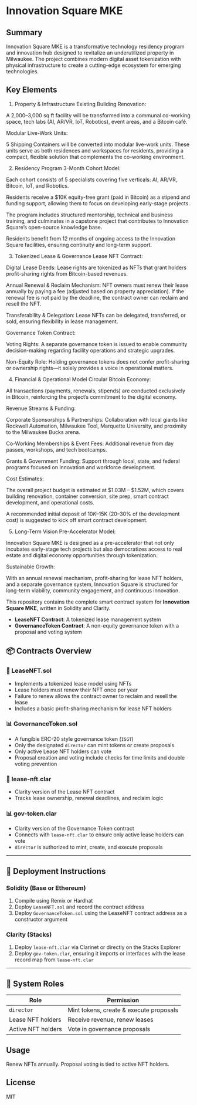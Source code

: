 # Innovation Square MKE

## Summary 
Innovation Square MKE is a transformative technology residency program and innovation hub designed to revitalize an underutilized property in Milwaukee. The project combines modern digital asset tokenization with physical infrastructure to create a cutting-edge ecosystem for emerging technologies.

## Key Elements
1. Property & Infrastructure
Existing Building Renovation:

A 2,000–3,000 sq ft facility will be transformed into a communal co-working space, tech labs (AI, AR/VR, IoT, Robotics), event areas, and a Bitcoin café.

Modular Live-Work Units:

5 Shipping Containers will be converted into modular live-work units. These units serve as both residences and workspaces for residents, providing a compact, flexible solution that complements the co-working environment.

2. Residency Program
3-Month Cohort Model:

Each cohort consists of 5 specialists covering five verticals: AI, AR/VR, Bitcoin, IoT, and Robotics.

Residents receive a $10K equity-free grant (paid in Bitcoin) as a stipend and funding support, allowing them to focus on developing early-stage projects.

The program includes structured mentorship, technical and business training, and culminates in a capstone project that contributes to Innovation Square’s open-source knowledge base.

Residents benefit from 12 months of ongoing access to the Innovation Square facilities, ensuring continuity and long-term support.

3. Tokenized Lease & Governance
Lease NFT Contract:

Digital Lease Deeds: Lease rights are tokenized as NFTs that grant holders profit-sharing rights from Bitcoin-based revenues.

Annual Renewal & Reclaim Mechanism: NFT owners must renew their lease annually by paying a fee (adjusted based on property appreciation). If the renewal fee is not paid by the deadline, the contract owner can reclaim and resell the NFT.

Transferability & Delegation: Lease NFTs can be delegated, transferred, or sold, ensuring flexibility in lease management.

Governance Token Contract:

Voting Rights: A separate governance token is issued to enable community decision-making regarding facility operations and strategic upgrades.

Non-Equity Role: Holding governance tokens does not confer profit-sharing or ownership rights—it solely provides a voice in operational matters.

4. Financial & Operational Model
Circular Bitcoin Economy:

All transactions (payments, renewals, stipends) are conducted exclusively in Bitcoin, reinforcing the project’s commitment to the digital economy.

Revenue Streams & Funding:

Corporate Sponsorships & Partnerships: Collaboration with local giants like Rockwell Automation, Milwaukee Tool, Marquette University, and proximity to the Milwaukee Bucks arena.

Co-Working Memberships & Event Fees: Additional revenue from day passes, workshops, and tech bootcamps.

Grants & Government Funding: Support through local, state, and federal programs focused on innovation and workforce development.

Cost Estimates:

The overall project budget is estimated at $1.03M – $1.52M, which covers building renovation, container conversion, site prep, smart contract development, and operational costs.

A recommended initial deposit of $10K–$15K (20–30% of the development cost) is suggested to kick off smart contract development.

5. Long-Term Vision
Pre-Accelerator Model:

Innovation Square MKE is designed as a pre-accelerator that not only incubates early-stage tech projects but also democratizes access to real estate and digital economy opportunities through tokenization.

Sustainable Growth:

With an annual renewal mechanism, profit-sharing for lease NFT holders, and a separate governance system, Innovation Square is structured for long-term viability, community engagement, and continuous innovation.

This repository contains the complete smart contract system for **Innovation Square MKE**, written in Solidity and Clarity.

- **LeaseNFT Contract**: A tokenized lease management system
- **GovernanceToken Contract**: A non-equity governance token with a proposal and voting system

## 📦 Contracts Overview

### 🔐 LeaseNFT.sol
- Implements a tokenized lease model using NFTs
- Lease holders must renew their NFT once per year
- Failure to renew allows the contract owner to reclaim and resell the lease
- Includes a basic profit-sharing mechanism for lease NFT holders

### 📊 GovernanceToken.sol
- A fungible ERC-20 style governance token (`ISGT`)
- Only the designated `director` can mint tokens or create proposals
- Only active Lease NFT holders can vote
- Proposal creation and voting include checks for time limits and double voting prevention

### 🔐 lease-nft.clar
- Clarity version of the Lease NFT contract
- Tracks lease ownership, renewal deadlines, and reclaim logic

### 📊 gov-token.clar
- Clarity version of the Governance Token contract
- Connects with `lease-nft.clar` to ensure only active lease holders can vote
- `director` is authorized to mint, create, and execute proposals

---

## 🚀 Deployment Instructions

### Solidity (Base or Ethereum)
1. Compile using Remix or Hardhat
2. Deploy `LeaseNFT.sol` and record the contract address
3. Deploy `GovernanceToken.sol` using the LeaseNFT contract address as a constructor argument

### Clarity (Stacks)
1. Deploy `lease-nft.clar` via Clarinet or directly on the Stacks Explorer
2. Deploy `gov-token.clar`, ensuring it imports or interfaces with the lease record map from `lease-nft.clar`

---

## 🔁 System Roles

| Role         | Permission                             |
|--------------|-----------------------------------------|
| `director`   | Mint tokens, create & execute proposals |
| Lease NFT holders | Receive revenue, renew leases        |
| Active NFT holders | Vote in governance proposals        |


## Usage
Renew NFTs annually. Proposal voting is tied to active NFT holders.

## License 
MIT 
